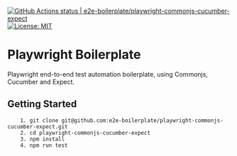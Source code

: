 [![GitHub Actions status | e2e-boilerplate/playwright-commonjs-cucumber-expect](https://github.com/e2e-boilerplate/playwright-commonjs-cucumber-expect/workflows/playwright-commonjs-cucumber-expect/badge.svg)](https://github.com/e2e-boilerplate/playwright-commonjs-cucumber-expect/actions?workflow=playwright-commonjs-cucumber-expect) [![License: MIT](https://img.shields.io/badge/License-MIT-yellow.svg)](https://opensource.org/licenses/MIT)

# Playwright Boilerplate

Playwright end-to-end test automation boilerplate, using Commonjs, Cucumber and Expect.

## Getting Started

    	1. git clone git@github.com:e2e-boilerplate/playwright-commonjs-cucumber-expect.git
    	2. cd playwright-commonjs-cucumber-expect
    	3. npm install
    	4. npm run test
